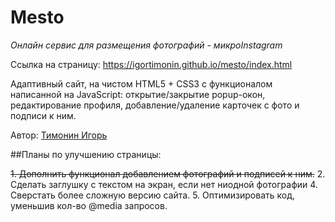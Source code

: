 # Mesto

*Онлайн сервис для размещения фотографий - микроInstagram*

Ссылка на страницу: https://igortimonin.github.io/mesto/index.html

Адаптивный сайт, на чистом HTML5 + CSS3 c функционалом написанной на JavaScript: открытие/закрытие popup-окон, редактирование профиля, добавление/удаление карточек с фото и подписи к ним.


Автор: [Тимонин Игорь](https://github.com/IgorTimonin)


##Планы по улучшению страницы:

~~1. Дополнить функционал добавлением фотографий и подписей к ним.~~
2. Сделать заглушку с текстом на экран, если нет ниодной фотографии
4. Сверстать более сложную версию сайта.
5. Оптимизировать код, уменьшив кол-во @media запросов.
 
